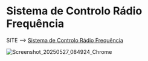 # Sistema de Controlo Rádio Frequência

SITE --> [Sistema de Controlo Rádio Frequência](https://manoper93.github.io/SCRF_HP/)

![Screenshot_20250527_084924_Chrome](https://github.com/user-attachments/assets/437567b8-bc0a-42c3-a098-bf1dac01ee5a)
